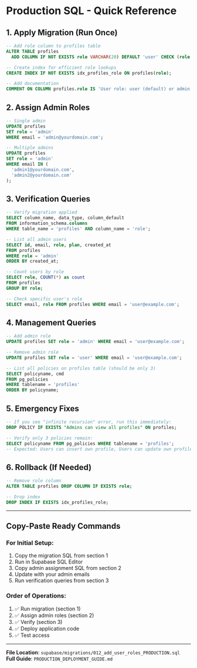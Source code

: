 # Production SQL - Quick Reference

## 1. Apply Migration (Run Once)

```sql
-- Add role column to profiles table
ALTER TABLE profiles 
  ADD COLUMN IF NOT EXISTS role VARCHAR(20) DEFAULT 'user' CHECK (role IN ('user', 'admin'));

-- Create index for efficient role lookups
CREATE INDEX IF NOT EXISTS idx_profiles_role ON profiles(role);

-- Add documentation
COMMENT ON COLUMN profiles.role IS 'User role: user (default) or admin (for dashboard access)';
```

## 2. Assign Admin Roles

```sql
-- Single admin
UPDATE profiles 
SET role = 'admin' 
WHERE email = 'admin@yourdomain.com';

-- Multiple admins
UPDATE profiles 
SET role = 'admin' 
WHERE email IN (
  'admin1@yourdomain.com',
  'admin2@yourdomain.com'
);
```

## 3. Verification Queries

```sql
-- Verify migration applied
SELECT column_name, data_type, column_default 
FROM information_schema.columns 
WHERE table_name = 'profiles' AND column_name = 'role';

-- List all admin users
SELECT id, email, role, plan, created_at 
FROM profiles 
WHERE role = 'admin'
ORDER BY created_at;

-- Count users by role
SELECT role, COUNT(*) as count
FROM profiles
GROUP BY role;

-- Check specific user's role
SELECT email, role FROM profiles WHERE email = 'user@example.com';
```

## 4. Management Queries

```sql
-- Add admin role
UPDATE profiles SET role = 'admin' WHERE email = 'user@example.com';

-- Remove admin role
UPDATE profiles SET role = 'user' WHERE email = 'user@example.com';

-- List all policies on profiles table (should be only 3)
SELECT policyname, cmd 
FROM pg_policies 
WHERE tablename = 'profiles'
ORDER BY policyname;
```

## 5. Emergency Fixes

```sql
-- If you see "infinite recursion" error, run this immediately:
DROP POLICY IF EXISTS "Admins can view all profiles" ON profiles;

-- Verify only 3 policies remain:
SELECT policyname FROM pg_policies WHERE tablename = 'profiles';
-- Expected: Users can insert own profile, Users can update own profile, Users can view own profile
```

## 6. Rollback (If Needed)

```sql
-- Remove role column
ALTER TABLE profiles DROP COLUMN IF EXISTS role;

-- Drop index
DROP INDEX IF EXISTS idx_profiles_role;
```

---

## Copy-Paste Ready Commands

### For Initial Setup:
1. Copy the migration SQL from section 1
2. Run in Supabase SQL Editor
3. Copy admin assignment SQL from section 2
4. Update with your admin emails
5. Run verification queries from section 3

### Order of Operations:
1. ✅ Run migration (section 1)
2. ✅ Assign admin roles (section 2)
3. ✅ Verify (section 3)
4. ✅ Deploy application code
5. ✅ Test access

---

**File Location**: `supabase/migrations/012_add_user_roles_PRODUCTION.sql`  
**Full Guide**: `PRODUCTION_DEPLOYMENT_GUIDE.md`
